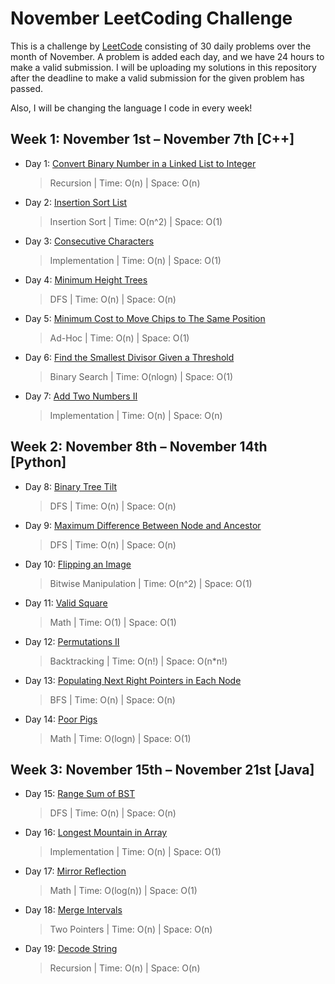 # November LeetCoding Challenge

This is a challenge by [LeetCode](https://leetcode.com/explore/challenge/card/november-leetcoding-challenge/) consisting of 30 daily problems over the month of November. A problem is added each day, and we have 24 hours to make a valid submission. I will be uploading my solutions in this repository after the deadline to make a valid submission for the given problem has passed. 

Also, I will be changing the language I code in every week!


## Week 1: November 1st – November 7th [C++]

* Day 1: [Convert Binary Number in a Linked List to Integer](https://leetcode.com/explore/challenge/card/november-leetcoding-challenge/564/week-1-november-1st-november-7th/3516/)

    > Recursion | 
    > Time: O(n) |
    > Space: O(n) 

* Day 2: [Insertion Sort List](https://leetcode.com/explore/challenge/card/november-leetcoding-challenge/564/week-1-november-1st-november-7th/3517/)

    > Insertion Sort | 
    > Time: O(n^2) |
    > Space: O(1) 
    
* Day 3: [Consecutive Characters](https://leetcode.com/explore/challenge/card/november-leetcoding-challenge/564/week-1-november-1st-november-7th/3518/)

    > Implementation | 
    > Time: O(n) |
    > Space: O(1) 
        
* Day 4: [Minimum Height Trees](https://leetcode.com/explore/challenge/card/november-leetcoding-challenge/564/week-1-november-1st-november-7th/3519/)

    > DFS | 
    > Time: O(n) |
    > Space: O(n) 
            
* Day 5: [Minimum Cost to Move Chips to The Same Position](https://leetcode.com/explore/challenge/card/november-leetcoding-challenge/564/week-1-november-1st-november-7th/3520/)

    > Ad-Hoc | 
    > Time: O(n) |
    > Space: O(1) 
                
* Day 6: [Find the Smallest Divisor Given a Threshold](https://leetcode.com/explore/challenge/card/november-leetcoding-challenge/564/week-1-november-1st-november-7th/3521/)

    > Binary Search | 
    > Time: O(nlogn) |
    > Space: O(1) 
                    
* Day 7: [Add Two Numbers II](https://leetcode.com/explore/challenge/card/november-leetcoding-challenge/564/week-1-november-1st-november-7th/3522/)

    > Implementation | 
    > Time: O(n) |
    > Space: O(n) 
    

## Week 2: November 8th – November 14th [Python]

* Day 8: [Binary Tree Tilt](https://leetcode.com/explore/challenge/card/november-leetcoding-challenge/565/week-2-november-8th-november-14th/3524/)

    > DFS | 
    > Time: O(n) |
    > Space: O(n) 

* Day 9: [Maximum Difference Between Node and Ancestor](https://leetcode.com/explore/challenge/card/november-leetcoding-challenge/565/week-2-november-8th-november-14th/3525/)

    > DFS | 
    > Time: O(n) |
    > Space: O(n) 
    
* Day 10: [Flipping an Image](https://leetcode.com/explore/challenge/card/november-leetcoding-challenge/565/week-2-november-8th-november-14th/3526/)

    > Bitwise Manipulation | 
    > Time: O(n^2) |
    > Space: O(1) 

* Day 11: [Valid Square](https://leetcode.com/explore/challenge/card/november-leetcoding-challenge/565/week-2-november-8th-november-14th/3527/)

    > Math | 
    > Time: O(1) |
    > Space: O(1) 
    
* Day 12: [Permutations II](https://leetcode.com/explore/challenge/card/november-leetcoding-challenge/565/week-2-november-8th-november-14th/3528/)

    > Backtracking | 
    > Time: O(n!) |
    > Space: O(n*n!) 
    
* Day 13: [Populating Next Right Pointers in Each Node](https://leetcode.com/explore/challenge/card/november-leetcoding-challenge/565/week-2-november-8th-november-14th/3529/)

    > BFS | 
    > Time: O(n) |
    > Space: O(n) 
    
* Day 14: [Poor Pigs](https://leetcode.com/explore/challenge/card/november-leetcoding-challenge/565/week-2-november-8th-november-14th/3530/)

    > Math | 
    > Time: O(logn) |
    > Space: O(1) 

    
## Week 3: November 15th – November 21st [Java]

* Day 15: [Range Sum of BST](https://leetcode.com/explore/challenge/card/november-leetcoding-challenge/566/week-3-november-15th-november-21st/3532/)

    > DFS | 
    > Time: O(n) |
    > Space: O(n) 
    
* Day 16: [Longest Mountain in Array](https://leetcode.com/explore/challenge/card/november-leetcoding-challenge/566/week-3-november-15th-november-21st/3533/)

    > Implementation | 
    > Time: O(n) |
    > Space: O(1)     

* Day 17: [Mirror Reflection](https://leetcode.com/explore/challenge/card/november-leetcoding-challenge/566/week-3-november-15th-november-21st/3534/)

    > Math | 
    > Time: O(log(n)) |
    > Space: O(1) 
    
* Day 18: [Merge Intervals](https://leetcode.com/explore/challenge/card/november-leetcoding-challenge/566/week-3-november-15th-november-21st/3535/)

    > Two Pointers | 
    > Time: O(n) |
    > Space: O(n) 
        
* Day 19: [Decode String](https://leetcode.com/explore/challenge/card/november-leetcoding-challenge/566/week-3-november-15th-november-21st/3536/)

    > Recursion | 
    > Time: O(n) |
    > Space: O(n) 